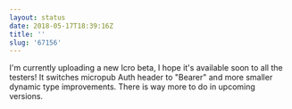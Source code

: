 ```yaml
---
layout: status
date: 2018-05-17T18:39:16Z
title: ''
slug: '67156'
---
```

I&#39;m currently uploading a new Icro beta, I hope it&#39;s available soon to all the testers! It switches micropub Auth header to &quot;Bearer&quot; and more smaller dynamic type improvements. There is way more to do in upcoming versions.
